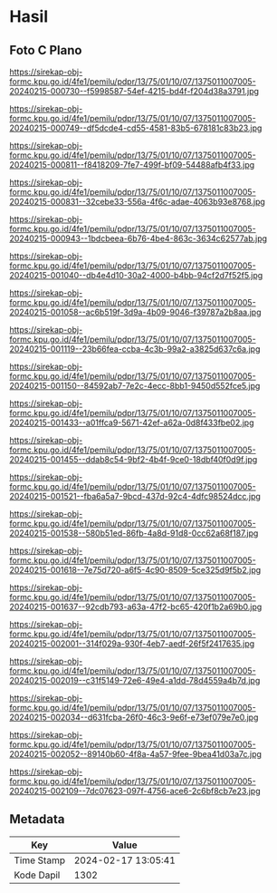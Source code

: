 # Hasil

## Foto C Plano

https://sirekap-obj-formc.kpu.go.id/4fe1/pemilu/pdpr/13/75/01/10/07/1375011007005-20240215-000730--f5998587-54ef-4215-bd4f-f204d38a3791.jpg

https://sirekap-obj-formc.kpu.go.id/4fe1/pemilu/pdpr/13/75/01/10/07/1375011007005-20240215-000749--df5dcde4-cd55-4581-83b5-678181c83b23.jpg

https://sirekap-obj-formc.kpu.go.id/4fe1/pemilu/pdpr/13/75/01/10/07/1375011007005-20240215-000811--f8418209-7fe7-499f-bf09-54488afb4f33.jpg

https://sirekap-obj-formc.kpu.go.id/4fe1/pemilu/pdpr/13/75/01/10/07/1375011007005-20240215-000831--32cebe33-556a-4f6c-adae-4063b93e8768.jpg

https://sirekap-obj-formc.kpu.go.id/4fe1/pemilu/pdpr/13/75/01/10/07/1375011007005-20240215-000943--1bdcbeea-6b76-4be4-863c-3634c62577ab.jpg

https://sirekap-obj-formc.kpu.go.id/4fe1/pemilu/pdpr/13/75/01/10/07/1375011007005-20240215-001040--db4e4d10-30a2-4000-b4bb-94cf2d7f52f5.jpg

https://sirekap-obj-formc.kpu.go.id/4fe1/pemilu/pdpr/13/75/01/10/07/1375011007005-20240215-001058--ac6b519f-3d9a-4b09-9046-f39787a2b8aa.jpg

https://sirekap-obj-formc.kpu.go.id/4fe1/pemilu/pdpr/13/75/01/10/07/1375011007005-20240215-001119--23b66fea-ccba-4c3b-99a2-a3825d637c6a.jpg

https://sirekap-obj-formc.kpu.go.id/4fe1/pemilu/pdpr/13/75/01/10/07/1375011007005-20240215-001150--84592ab7-7e2c-4ecc-8bb1-9450d552fce5.jpg

https://sirekap-obj-formc.kpu.go.id/4fe1/pemilu/pdpr/13/75/01/10/07/1375011007005-20240215-001433--a01ffca9-5671-42ef-a62a-0d8f433fbe02.jpg

https://sirekap-obj-formc.kpu.go.id/4fe1/pemilu/pdpr/13/75/01/10/07/1375011007005-20240215-001455--ddab8c54-9bf2-4b4f-9ce0-18dbf40f0d9f.jpg

https://sirekap-obj-formc.kpu.go.id/4fe1/pemilu/pdpr/13/75/01/10/07/1375011007005-20240215-001521--fba6a5a7-9bcd-437d-92c4-4dfc98524dcc.jpg

https://sirekap-obj-formc.kpu.go.id/4fe1/pemilu/pdpr/13/75/01/10/07/1375011007005-20240215-001538--580b51ed-86fb-4a8d-91d8-0cc62a68f187.jpg

https://sirekap-obj-formc.kpu.go.id/4fe1/pemilu/pdpr/13/75/01/10/07/1375011007005-20240215-001618--7e75d720-a6f5-4c90-8509-5ce325d9f5b2.jpg

https://sirekap-obj-formc.kpu.go.id/4fe1/pemilu/pdpr/13/75/01/10/07/1375011007005-20240215-001637--92cdb793-a63a-47f2-bc65-420f1b2a69b0.jpg

https://sirekap-obj-formc.kpu.go.id/4fe1/pemilu/pdpr/13/75/01/10/07/1375011007005-20240215-002001--314f029a-930f-4eb7-aedf-26f5f2417635.jpg

https://sirekap-obj-formc.kpu.go.id/4fe1/pemilu/pdpr/13/75/01/10/07/1375011007005-20240215-002019--c31f5149-72e6-49e4-a1dd-78d4559a4b7d.jpg

https://sirekap-obj-formc.kpu.go.id/4fe1/pemilu/pdpr/13/75/01/10/07/1375011007005-20240215-002034--d631fcba-26f0-46c3-9e6f-e73ef079e7e0.jpg

https://sirekap-obj-formc.kpu.go.id/4fe1/pemilu/pdpr/13/75/01/10/07/1375011007005-20240215-002052--89140b60-4f8a-4a57-9fee-9bea41d03a7c.jpg

https://sirekap-obj-formc.kpu.go.id/4fe1/pemilu/pdpr/13/75/01/10/07/1375011007005-20240215-002109--7dc07623-097f-4756-ace6-2c6bf8cb7e23.jpg


## Metadata

| Key        | Value               |
| ---------- | ------------------- |
| Time Stamp | 2024-02-17 13:05:41 |
| Kode Dapil | 1302                |



